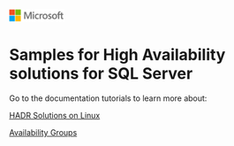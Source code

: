 ![](./media/solutions-microsoft-logo-small.png)
# Samples for High Availability solutions for SQL Server

Go to the documentation tutorials to learn more about:

[HADR Solutions on Linux](https://docs.microsoft.com/en-us/sql/linux/sql-server-linux-business-continuity-dr) 

[Availability Groups](https://docs.microsoft.com/en-us/sql/database-engine/availability-groups/windows/always-on-availability-groups-sql-server) 